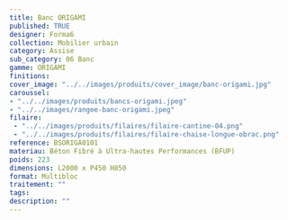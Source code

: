 ```yaml
---
title: Banc ORIGAMI 
published: TRUE
designer: Forma6
collection: Mobilier urbain
category: Assise
sub_category: 06 Banc
gamme: ORIGAMI
finitions: 
cover_image: "../../images/produits/cover_image/banc-origami.jpg"
caroussel: 
- "../../images/produits/bancs-origami.jpeg"
- "../../images/rangee-banc-origami.jpeg"
filaire: 
 - "../../images/produits/filaires/filaire-cantine-04.png"
 - "../../images/produits/filaires/filaire-chaise-longue-obrac.png"
reference: BSORIGA0101
materiau: Béton Fibré à Ultra-hautes Performances (BFUP)
poids: 223
dimensions: L2000 x P450 H850
format: Multibloc
traitement: ""
tags: 
description: ""
---
```

